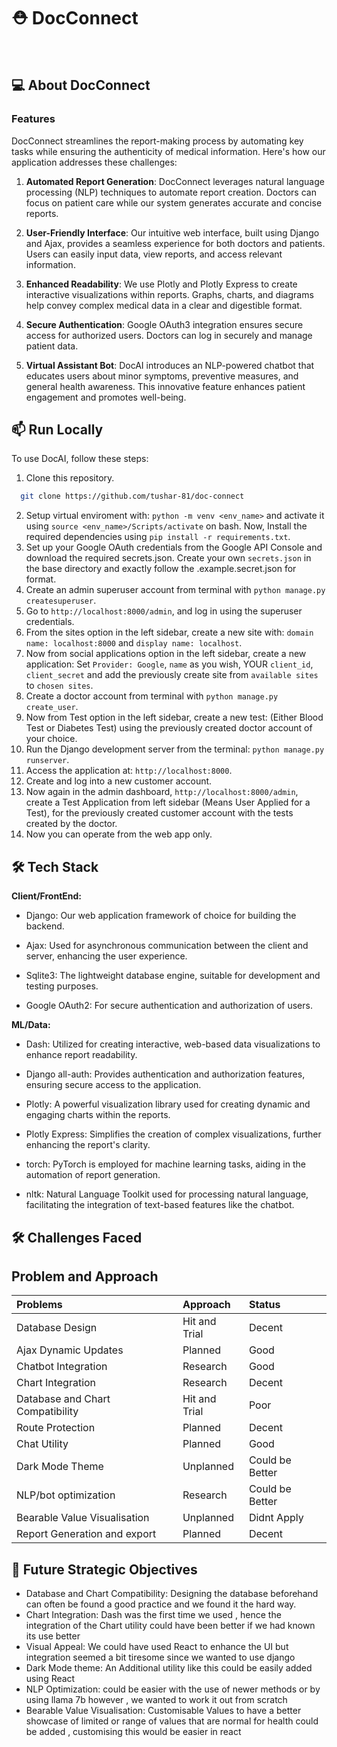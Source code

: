 

<div align="center">

</div>

# ⛑️ DocConnect

<br>

## 💻 About DocConnect

### Features
DocConnect streamlines the report-making process by automating key tasks while ensuring the authenticity of medical information. Here's how our application addresses these challenges:

1. **Automated Report Generation**: DocConnect leverages natural language processing (NLP) techniques to automate report creation. Doctors can focus on patient care while our system generates accurate and concise reports.

2. **User-Friendly Interface**: Our intuitive web interface, built using Django and Ajax, provides a seamless experience for both doctors and patients. Users can easily input data, view reports, and access relevant information.

3. **Enhanced Readability**: We use Plotly and Plotly Express to create interactive visualizations within reports. Graphs, charts, and diagrams help convey complex medical data in a clear and digestible format.

4. **Secure Authentication**: Google OAuth3 integration ensures secure access for authorized users. Doctors can log in securely and manage patient data.

5. **Virtual Assistant Bot**: DocAI introduces an NLP-powered chatbot that educates users about minor symptoms, preventive measures, and general health awareness. This innovative feature enhances patient engagement and promotes well-being.


## 📫 Run Locally

To use DocAI, follow these steps:
1. Clone this repository.
```bash
  git clone https://github.com/tushar-81/doc-connect
```
2. Setup virtual enviroment with: `python -m venv <env_name>` and activate it using `source <env_name>/Scripts/activate` on bash. Now, Install the required dependencies using `pip install -r requirements.txt`.
3. Set up your Google OAuth credentials from the Google API Console and download the required secrets.json. Create your own `secrets.json` in the base directory and exactly follow the .example.secret.json for format.
4. Create an admin superuser account from terminal with `python manage.py createsuperuser`.
5. Go to `http://localhost:8000/admin`, and log in using the superuser credentials.
6. From the sites option in the left sidebar, create a new site with:  `domain name: localhost:8000` and `display name: localhost`.
7. Now from social applications option in the left sidebar, create a new application: Set `Provider: Google`, `name` as you wish, YOUR `client_id`, `client_secret` and add the previously create site from `available sites` to `chosen sites`.
8. Create a doctor account from terminal with `python manage.py create_user`.
9. Now from Test option in the left sidebar, create a new test: (Either Blood Test or Diabetes Test) using the previously created doctor account of your choice.
10. Run the Django development server from the terminal: `python manage.py runserver`.
11. Access the application at: `http://localhost:8000`.
12. Create and log into a new customer account.
13. Now again in the admin dashboard, `http://localhost:8000/admin`, create a Test Application from left sidebar (Means User Applied for a Test), for the previously created customer account with the tests created by the doctor.
14. Now you can operate from the web app only.




## 🛠️ Tech Stack

**Client/FrontEnd:**

- Django: Our web application framework of choice for building the backend.

- Ajax: Used for asynchronous communication between the client and server, enhancing the user experience.

- Sqlite3: The lightweight database engine, suitable for development and testing purposes.

- Google OAuth2: For secure authentication and authorization of users.


**ML/Data:**

- Dash: Utilized for creating interactive, web-based data visualizations to enhance report readability.

- Django all-auth: Provides authentication and authorization features, ensuring secure access to the application.

- Plotly: A powerful visualization library used for creating dynamic and engaging charts within the reports.

- Plotly Express: Simplifies the creation of complex visualizations, further enhancing the report's clarity.

- torch: PyTorch is employed for machine learning tasks, aiding in the automation of report generation.

- nltk: Natural Language Toolkit used for processing natural language, facilitating the integration of text-based features like the chatbot.


## 🛠️ Challenges Faced

## Problem and Approach


| Problems  | Approach | Status                   | 
| :-------- | :------- | :------------------------- |
| Database Design| Hit and Trial | Decent |
| Ajax Dynamic Updates | Planned    | Good               |
| Chatbot Integration | Research     | Good               |
| Chart Integration | Research     | Decent              |
| Database and Chart Compatibility | Hit and Trial     | Poor                |
| Route Protection | Planned     |    Decent      |
| Chat Utility | Planned     | Good              |
| Dark Mode Theme | Unplanned     | Could be Better               |
| NLP/bot optimization | Research     | Could be Better               |
| Bearable Value Visualisation | Unplanned     | Didnt Apply             |
| Report Generation and export | Planned     | Decent             |



## 📃 Future Strategic Objectives

- Database and Chart Compatibility: Designing the database beforehand can often be found a good practice and we found it the hard way.
- Chart Integration: Dash was the first time we used , hence the integration of the Chart utility could have been better if we had known its use better
- Visual Appeal: We could have used React to enhance the UI but integration seemed a bit tiresome since we wanted to use django
- Dark Mode theme: An Additional utility like this could be easily added using React
- NLP Optimization: could be easier with the use of newer methods or by using llama 7b however , we wanted to work it out from scratch
- Bearable Value Visualisation: Customisable Values to have a better showcase of limited or range of values that are normal for health could be added , customising this would be easier in react



